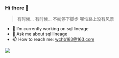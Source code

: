 ### Hi there 👋
> 有时候... 有时候... 不妨停下脚步
> 哪怕路上没有风景

- 🔭 I’m currently working on sql lineage
- 💬 Ask me about sql lineage
- 📫 How to reach me: wchb163@163.com

<img align="left" src="https://github-readme-stats.vercel.app/api?username=ThinkingThigh&show_icons=true&hide_border=true">
</div>
<!--
**wucb/wucb** is a ✨ _special_ ✨ repository because its `README.md` (this file) appears on your GitHub profile.

Here are some ideas to get you started:

- 🔭 I’m currently working on ...
- 🌱 I’m currently learning ...
- 👯 I’m looking to collaborate on ...
- 🤔 I’m looking for help with ...
- 💬 Ask me about ...
- 📫 How to reach me: ...
- 😄 Pronouns: ...
- ⚡ Fun fact: ...
-->

